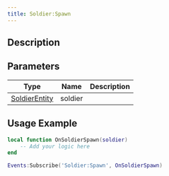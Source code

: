 ```yaml
---
title: Soldier:Spawn
---
```

## Description

## Parameters

| Type                                                    | Name      | Description |
| ------------------------------------------------------- | --------- | ----------- |
| [SoldierEntity](/vext/ref/server/class/soldierentity)     | soldier   |             |

## Usage Example

``` lua
local function OnSoldierSpawn(soldier)
    -- Add your logic here
end

Events:Subscribe('Soldier:Spawn', OnSoldierSpawn)
```
